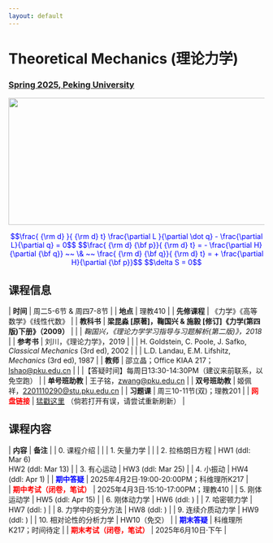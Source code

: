 ```yaml
---
layout: default
---
```


<style>
table {
  font-family: arial, sans-serif;
  border-collapse: collapse;
  width: 100%;
}

td, th {
  border: 1px solid #dddddd;
  text-align: left;
  padding: 8px;
}

tr:nth-child(odd) {
  background-color: #dddddd;
}
</style>


<!-- <h2>
<font color="red">
*** Notice: links are not maintained after the end of course! 
</font>
</h2> -->

# <b>Theoretical Mechanics (理论力学)</b>

### <u>Spring 2025, Peking University</u>

<div style="display: flex; justify-content: center;">
<img src="http://friendshao.github.io/teaching/thmech19/thmech.png" width="550" height="250">
</div>


<p align="center">
<font color="blue">
$$\frac{ {\rm d} }{ {\rm d} t} \frac{\partial L }{\partial \dot q} - \frac{\partial L}{\partial q}  = 0$$
$$\frac{ {\rm d} {\bf p}}{ {\rm d} t} = - \frac{\partial H}{\partial {\bf q}} ~~ \& ~~ \frac{ {\rm d} {\bf q}}{ {\rm d} t} = + \frac{\partial H}{\partial {\bf p}}$$
$$\delta S = 0$$
</font>
</p>


## 课程信息

| **时间** |  周二5-6节 & 周四7-8节 |
| **地点** | 理教410 |
| **先修课程** | 《力学》《高等数学》《线性代数》 |
| **教科书** | **梁昆淼 [原著]，鞠国兴 & 施毅 [修订]《力学(第四版)下册》（2009）** |
| | *鞠国兴，《理论力学学习指导与习题解析(第二版)》，2018* |
| **参考书** | 刘川，《理论力学》，2019 |
| | H. Goldstein, C. Poole, J. Safko, *Classical Mechanics* (3rd ed), 2002 |
| | L.D. Landau, E.M. Lifshitz, *Mechanics* (3rd ed), 1987 |
| **教师** | 邵立晶；Office KIAA 217；lshao@pku.edu.cn | 
| |【答疑时间】每周日13:30-14:30PM（建议来前联系，以免空跑） |
| **单号班助教** |  王子铭，zwang@pku.edu.cn |
| **双号班助教** |  姬佩祥，2201110290@stu.pku.edu.cn |
| **习题课** | 周三10-11节(双)；理教201 |
| <font color="red"><b>网盘链接</b></font> | [猛戳这里](https://disk.pku.edu.cn/link/AA35A011743E6343708D97C5F0A5A2E084) （倘若打开有误，请尝试重新刷新） |

<p></p>

## 课程内容

| **内容** | **备注** |
| 0. 课程介绍 | |
| 1. 矢量力学 | |
| 2. 拉格朗日方程 | HW1 (ddl: Mar 6)<br>HW2 (ddl: Mar 13) |
| 3. 有心运动  | HW3 (ddl: Mar 25) |
| 4. 小振动  | HW4 (ddl: Apr 1) |
| <font color="blue"><b>期中答疑</b></font> | 2025年4月2日·19:00-20:00PM；科维理所K217 |  
| <font color="red"><b>期中考试（闭卷，笔试）</b></font> | 2025年4月3日·15:10-17:00PM；理教410 |
| 5. 刚体运动学 |  HW5 (ddl: Apr 15) |
| 6. 刚体动力学 |  HW6 (ddl: ) |
| 7. 哈密顿力学 |  HW7 (ddl: ) |
| 8. 力学中的变分方法  | HW8 (ddl: ) |
| 9. 连续介质动力学 | HW9 (ddl: ) |
| 10. 相对论性的分析力学 | HW10（免交） |
| <font color="blue"><b>期末答疑</b></font> | 科维理所K217；时间待定 |
| <font color="red"><b>期末考试（闭卷，笔试）</b></font> |  2025年6月10日·下午 | 

<!-- <p></p>

<p></p>

<!-- ## 学生对课程的总体评价

<div style="display: flex; justify-content: center;">
<img src="tm22_score.png" width="880">
</div> -->

<script type="text/x-mathjax-config">
  MathJax.Hub.Config({
    tex2jax: {
      inlineMath: [ ['$','$'] ],
      processEscapes: true
    }
  });
</script>
<script type="text/javascript" src="https://cdn.mathjax.org/mathjax/latest/MathJax.js?config=TeX-AMS-MML_HTMLorMML">
</script>

